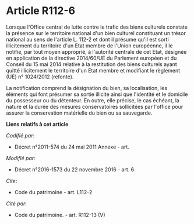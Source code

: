 # Article R112-6

Lorsque l'Office central de lutte contre le trafic des biens culturels constate la présence sur le territoire national d'un
bien culturel constituant un trésor national au sens de l'article L. 112-2 et dont il présume qu'il est sorti illicitement du
territoire d'un Etat membre de l'Union européenne, il le notifie, par tout moyen approprié, à l'autorité centrale de cet
Etat, désignée en application de la directive 2014/60/UE du Parlement européen et du Conseil du 15 mai 2014 relative à la
restitution des biens culturels ayant quitté illicitement le territoire d'un Etat membre et modifiant le règlement (UE) n°
1024/2012 (refonte).

La notification comprend la désignation du bien, sa localisation, les éléments qui font présumer sa sortie illicite ainsi que
l'identité et le domicile du possesseur ou du détenteur. En outre, elle précise, le cas échéant, la nature et la durée des
mesures conservatoires sollicitées par l'office pour assurer la conservation matérielle du bien ou sa sauvegarde.

**Liens relatifs à cet article**

_Codifié par_:

  - Décret n°2011-574 du 24 mai 2011 Annexe - art.

_Modifié par_:

  - Décret n°2016-1573 du 22 novembre 2016 - art. 6

_Cite_:

  - Code du patrimoine - art. L112-2

_Cité par_:

  - Code du patrimoine. - art. R112-13 (V)
